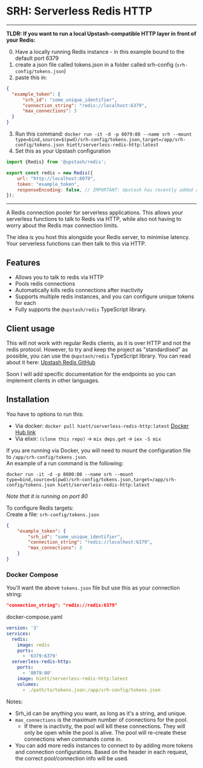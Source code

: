 # SRH: Serverless Redis HTTP

---

**TLDR: If you want to run a local Upstash-compatible HTTP layer in front of your Redis:**

0) Have a locally running Redis instance - in this example bound to the default port 6379
1) create a json file called tokens.json in a folder called srh-config (`srh-config/tokens.json`)
2) paste this in:
  ```json
{
    "example_token": {
        "srh_id": "some_unique_identifier",
        "connection_string": "redis://localhost:6379",
        "max_connections": 3
    } 
}
  ```
3) Run this command:
`docker run -it -d -p 8079:80 --name srh --mount type=bind,source=$(pwd)/srh-config/tokens.json,target=/app/srh-config/tokens.json hiett/serverless-redis-http:latest`
4) Set this as your Upstash configuration
```js
import {Redis} from '@upstash/redis';

export const redis = new Redis({
    url: "http://localhost:8079",
    token: "example_token",
    responseEncoding: false, // IMPORTANT: Upstash has recently added response encoding, but SRH does not support it yet.
});
```
---

A Redis connection pooler for serverless applications. This allows your serverless functions to talk to Redis via HTTP,
while also not having to worry about the Redis max connection limits.

The idea is you host this alongside your Redis server, to minimise latency. Your serverless functions can then talk to 
this via HTTP.

## Features
- Allows you to talk to redis via HTTP
- Pools redis connections
- Automatically kills redis connections after inactivity
- Supports multiple redis instances, and you can configure unique tokens for each
- Fully supports the `@upstash/redis` TypeScript library.

## Client usage
This will not work with regular Redis clients, as it is over HTTP and not the redis protocol.
However, to try and keep the project as "standardised" as possible, you can use the `@upstash/redis` TypeScript library.
You can read about it here: [Upstash Redis GitHub](https://github.com/upstash/upstash-redis)

Soon I will add specific documentation for the endpoints so you can implement clients in other languages.

## Installation
You have to options to run this:
- Via docker: `docker pull hiett/serverless-redis-http:latest` [Docker Hub link](https://hub.docker.com/r/hiett/serverless-redis-http)
- Via elixir: `(clone this repo)` -> `mix deps.get` -> `iex -S mix`

If you are running via Docker, you will need to mount the configuration file to `/app/srh-config/tokens.json`.\
An example of a run command is the following:

`docker run -it -d -p 8080:80 --name srh --mount type=bind,source=$(pwd)/srh-config/tokens.json,target=/app/srh-config/tokens.json hiett/serverless-redis-http:latest`

*Note that it is running on port 80*

To configure Redis targets:\
Create a file: `srh-config/tokens.json`
```json
{
    "example_token": {
        "srh_id": "some_unique_identifier",
        "connection_string": "redis://localhost:6379",
        "max_connections": 3
    } 
}
```

### Docker Compose
You'll want the above `tokens.json` file but use this as your connection string:
```json
"connection_string": "redis://redis:6379"
```
docker-compose.yaml
```yaml
version: '3'
services:
  redis:
    image: redis
    ports:
      - '6379:6379'
  serverless-redis-http:
    ports:
      - '8079:80'
    image: hiett/serverless-redis-http:latest
    volumes:
      - ./path/to/tokens.json:/app/srh-config/tokens.json
```

Notes: 
- Srh_id can be anything you want, as long as it's a string, and unique.
- `max_connections` is the maximum number of connections for the pool.
  - If there is inactivity, the pool will kill these connections. They will only be open while the pool is alive. The pool will re-create these connections when commands come in.
- You can add more redis instances to connect to by adding more tokens and connection configurations. Based on the header in each request, the correct pool/connection info will be used.